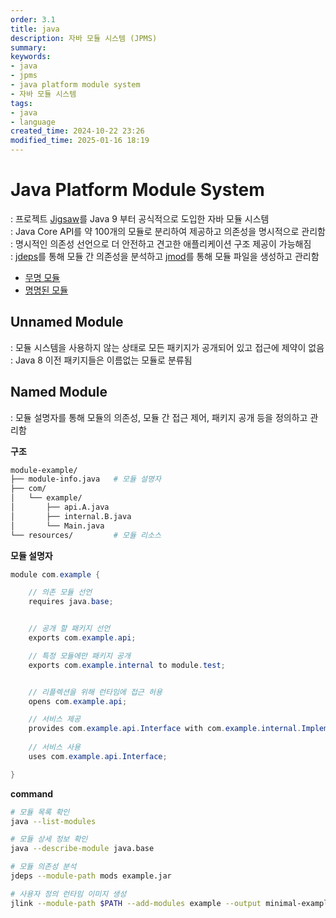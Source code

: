 ```yaml
---
order: 3.1
title: java
description: 자바 모듈 시스템 (JPMS)
summary:
keywords:
- java
- jpms
- java platform module system
- 자바 모듈 시스템
tags:
- java
- language
created_time: 2024-10-22 23:26
modified_time: 2025-01-16 18:19
---
```


# Java Platform Module System
: 프로젝트 [Jigsaw](./java-project.md#jigsaw)를 Java 9 부터 공식적으로 도입한 자바 모듈 시스템   
: Java Core API를 약 100개의 모듈로 분리하여 제공하고 의존성을 명시적으로 관리함  
: 명시적인 의존성 선언으로 더 안전하고 견고한 애플리케이션 구조 제공이 가능해짐  
: [jdeps](./java-tool/jdeps.md)를 통해 모듈 간 의존성을 분석하고 [jmod](./java-tool/jmod.md)를 통해 모듈 파일을 생성하고 관리함

- [무명 모듈](#unnamed-module)
- [명명된 모듈](#named-module)



## Unnamed Module
: 모듈 시스템을 사용하지 않는 상태로 모든 패키지가 공개되어 있고 접근에 제약이 없음  
: Java 8 이전 패키지들은 이름없는 모듈로 분류됨  



## Named Module
: 모듈 설명자를 통해 모듈의 의존성, 모듈 간 접근 제어, 패키지 공개 등을 정의하고 관리함  


**구조**
```bash
module-example/
├── module-info.java   # 모듈 설명자
├── com/
│   └── example/
│       ├── api.A.java
│       ├── internal.B.java
│       └── Main.java
└── resources/         # 모듈 리소스
```


**모듈 설명자**
```java
module com.example {

    // 의존 모듈 선언
    requires java.base;


    // 공개 할 패키지 선언
    exports com.example.api;

    // 특정 모듈에만 패키지 공개
    exports com.example.internal to module.test; 


    // 리플렉션을 위해 런타임에 접근 허용
    opens com.example.api;

    // 서비스 제공
    provides com.example.api.Interface with com.example.internal.Implementation;
    
    // 서비스 사용
    uses com.example.api.Interface;

}
```


**command**
```bash
# 모듈 목록 확인
java --list-modules

# 모듈 상세 정보 확인
java --describe-module java.base

# 모듈 의존성 분석
jdeps --module-path mods example.jar

# 사용자 정의 런타임 이미지 생성
jlink --module-path $PATH --add-modules example --output minimal-example
```